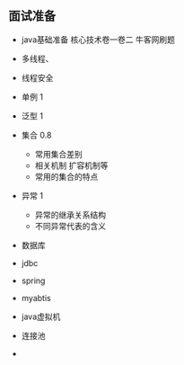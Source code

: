 
## 面试准备

* java基础准备 核心技术卷一卷二 牛客网刷题
* 多线程、
* 线程安全
* 单例   1
* 泛型   1
* 集合   0.8
	* 常用集合差别
	* 相关机制 扩容机制等
	* 常用的集合的特点

* 异常   1
	* 异常的继承关系结构
	* 不同异常代表的含义
* 数据库
* jdbc
* spring
* myabtis
* java虚拟机
* 连接池
* 